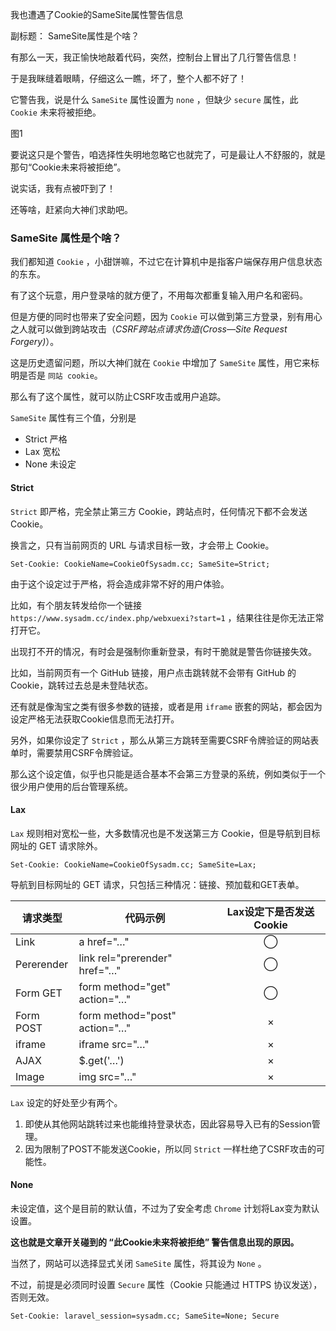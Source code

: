 我也遭遇了Cookie的SameSite属性警告信息

副标题： SameSite属性是个啥？



有那么一天，我正愉快地敲着代码，突然，控制台上冒出了几行警告信息！

于是我眯缝着眼睛，仔细这么一瞧，坏了，整个人都不好了！

它警告我，说是什么 `SameSite` 属性设置为 `none` ，但缺少 `secure` 属性，此 `Cookie` 未来将被拒绝。

图1



要说这只是个警告，咱选择性失明地忽略它也就完了，可是最让人不舒服的，就是那句“Cookie未来将被拒绝”。

说实话，我有点被吓到了！

还等啥，赶紧向大神们求助吧。



### SameSite 属性是个啥？

我们都知道 `Cookie` ，小甜饼嘛，不过它在计算机中是指客户端保存用户信息状态的东东。

有了这个玩意，用户登录啥的就方便了，不用每次都重复输入用户名和密码。

但是方便的同时也带来了安全问题，因为 `Cookie` 可以做到第三方登录，别有用心之人就可以做到跨站攻击（*CSRF跨站点请求伪造(Cross—Site Request Forgery)*）。

这是历史遗留问题，所以大神们就在 `Cookie` 中增加了 `SameSite` 属性，用它来标明是否是  `同站 cookie`。

那么有了这个属性，就可以防止CSRF攻击或用户追踪。



`SameSite` 属性有三个值，分别是

* Strict	严格
* Lax	宽松
* None	未设定



#### Strict

`Strict` 即严格，完全禁止第三方 Cookie，跨站点时，任何情况下都不会发送 Cookie。

换言之，只有当前网页的 URL 与请求目标一致，才会带上 Cookie。

```
Set-Cookie: CookieName=CookieOfSysadm.cc; SameSite=Strict;
```



由于这个设定过于严格，将会造成非常不好的用户体验。

比如，有个朋友转发给你一个链接 `https://www.sysadm.cc/index.php/webxuexi?start=1` ，结果往往是你无法正常打开它。



出现打不开的情况，有时会是强制你重新登录，有时干脆就是警告你链接失效。

比如，当前网页有一个 GitHub 链接，用户点击跳转就不会带有 GitHub 的 Cookie，跳转过去总是未登陆状态。

还有就是像淘宝之类有很多参数的链接，或者是用 `iframe` 嵌套的网站，都会因为设定严格无法获取Cookie信息而无法打开。



另外，如果你设定了 `Strict` ，那么从第三方跳转至需要CSRF令牌验证的网站表单时，需要禁用CSRF令牌验证。

那么这个设定值，似乎也只能是适合基本不会第三方登录的系统，例如类似于一个很少用户使用的后台管理系统。



#### Lax

`Lax` 规则相对宽松一些，大多数情况也是不发送第三方 Cookie，但是导航到目标网址的 GET 请求除外。

```
Set-Cookie: CookieName=CookieOfSysadm.cc; SameSite=Lax;
```



导航到目标网址的 GET 请求，只包括三种情况：链接、预加载和GET表单。

| 请求类型   | 代码示例                      | Lax设定下是否发送Cookie |
| ---------- | ----------------------------- | :---------------------: |
| Link       | a href="…"                    |            ◯            |
| Pererender | link rel="prerender" href="…" |            ◯            |
| Form GET   | form method="get" action="…"  |            ◯            |
| Form POST  | form method="post" action="…" |            ×            |
| iframe     | iframe src="…"                |            ×            |
| AJAX       | $.get('…')                    |            ×            |
| Image      | img src="…"                   |            ×            |



`Lax` 设定的好处至少有两个。

1. 即使从其他网站跳转过来也能维持登录状态，因此容易导入已有的Session管理。
2. 因为限制了POST不能发送Cookie，所以同 `Strict` 一样杜绝了CSRF攻击的可能性。



#### None

未设定值，这个是目前的默认值，不过为了安全考虑 `Chrome` 计划将Lax变为默认设置。

**这也就是文章开关碰到的 “此Cookie未来将被拒绝” 警告信息出现的原因。**

当然了，网站可以选择显式关闭 `SameSite` 属性，将其设为 `None` 。

不过，前提是必须同时设置 `Secure` 属性（Cookie 只能通过 HTTPS 协议发送），否则无效。

```
Set-Cookie: laravel_session=sysadm.cc; SameSite=None; Secure
```



